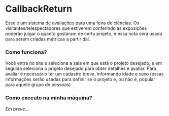 # CallbackReturn

Esse é um sistema de avaliações para uma feira de ciências. Os visitantes/telespectadores que estiverem conferindo as exposições poderão julgar o quanto gostaram de certo projeto, e essa nota será usada para serem criadas métricas a partir daí.

### Como funciona?
Você entra no site e seleciona a sala em que está o projeto desejado, e em seguida seleciona o projeto desejado para obter detalhes e avaliar. Para avaliar é necessário ter um cadastro breve, informando idade e sexo (essas informações serão usadas para definir se o projeto é, ou não é, popular para aquele grupo de pessoas)

### Como executo na minha máquina?
_Em breve..._
